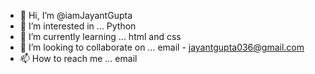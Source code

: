 - 👋 Hi, I’m @iamJayantGupta
- 👀 I’m interested in ... Python
- 🌱 I’m currently learning ... html and css
- 💞️ I’m looking to collaborate on ... email - jayantgupta036@gmail.com
- 📫 How to reach me ... email

<!---
iamJayantGupta/iamJayantGupta is a ✨ special ✨ repository because its `README.md` (this file) appears on your GitHub profile.
You can click the Preview link to take a look at your changes.
--->
